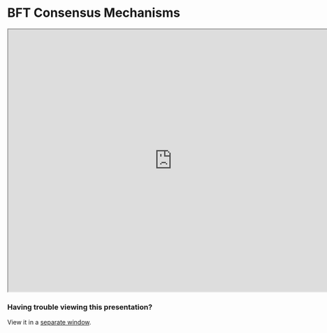 # BFT Consensus Mechanisms

<iframe width=750 height=600 src="https://gitpitch.com/tari-labs/tari-university/master?p=/src/consensus-mechanisms/BFT-consensusmechanisms#/"></iframe>

### Having trouble viewing this presentation?

View it in a [separate window](https://gitpitch.com/tari-labs/tari-university/master?p=/src/consensus-mechanisms/BFT-consensusmechanisms#/).
